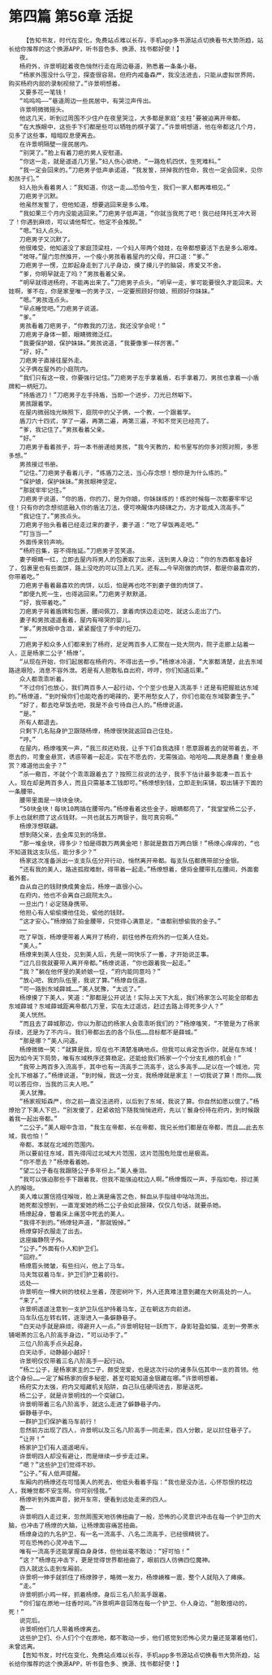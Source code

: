 # 第四篇 第56章 活捉
        【告知书友，时代在变化，免费站点难以长存，手机app多书源站点切换看书大势所趋，站长给你推荐的这个换源APP，听书音色多、换源、找书都好使！】
       夜。
       杨府外，许景明趁着夜色悄然行走在周边巷道，熟悉着一条条小巷。
       “杨家外围没什么守卫，探查很容易。但府内戒备森严，我没法进去，只能从虚拟世界网，购买杨府内部的录制视频了。”许景明想着。
       又要多花一笔钱！
       “呜呜呜——”巷道周边一些民居中，有哭泣声传出。
       许景明微微摇头。
       他这几天，听到过周围不少住户在夜里哭泣，大多都是家庭‘支柱’要被迫离开帝都。
       “在大族眼中，这些手下们都是些可以牺牲的棋子罢了。”许景明想道，他在帝都这几个月，见多了这些事，暗暗叹息便离去。
       在许景明隔壁一座民居内。
       “别哭了。”脸上有着刀疤的男人安慰道。
       “你这一走，就是遥遥几万里。”妇人伤心欲绝，“一路危机四伏，生死难料。”
       “我一定会回来的。”刀疤男子低声承诺道，“我发誓，拼掉我的性命，我也一定会回来，见你和孩子们。”
       妇人抬头看着男人：“我知道，你这一走……恐怕今生，我们一家人都再难相见。”
       刀疤男子沉默。
       他虽然发誓了，但他知道，想要逃回来是多么难。
       “我如果三个月内没能逃回来。”刀疤男子低声道，“你就当我死了吧！我已经拜托王冲大哥了！你遇到麻烦，可以请他帮忙。他定不会推脱。”
       “嗯。”妇人点头。
       刀疤男子又沉默了。
       他很难受，他知道没了家庭顶梁柱，一个妇人带两个娃娃，在帝都想要活下去是多么艰难。
       “吱呀。”屋门忽然推开，一个瘦小男孩看着屋内的父母，开口道：“爹。”
       刀疤男子一愣，立即起身走到了儿子身边，摸了摸儿子的脑袋，疼爱又不舍。
       “爹，你明早就走了吗？”男孩看着父亲。
       “明早就得进杨府，不能再出来了。”刀疤男子点头，“明早一走，爹可能要很久才能回来。大娃啊，爹不在，你是家里唯一的男子汉，一定要照顾好你娘，照顾好你妹妹。”
       “嗯。”男孩连点头。
       “早点睡觉吧。”刀疤男子说道。
       “爹。”
       男孩看着刀疤男子，“你教我的刀法，我还没学会呢！”
       刀疤男子身体一颤，眼睛微微泛红。
       “我要保护娘，保护妹妹。”男孩说道，“我要像爹一样厉害。”
       “好，好。”
       刀疤男子直接往屋外走。
       父子俩在屋外的小庭院内。
       “我们只有这一夜，你要强行记住。”刀疤男子左手拿着盾，右手拿着刀，男孩也拿着一小盾牌和一柄短刀。
       “持盾进刀！”刀疤男子左手持盾，当即一个进步，刀光已然噼下。
       男孩跟着学。
       在屋内微弱烛光映照下，庭院中的父子俩，一个教，一个跟着学。
       盾刀六十四式，学了一遍，再第二遍，再第三遍，不知不觉天已经亮了。
       “爹，我记住了。”男孩看着父亲。
       “好。”
       刀疤男子看着孩子，将一本书册递给男孩，“我今天教的，和书里写的你多对照对照，多思多想。”
       男孩接过书册。
       “记住。”刀疤男子看着儿子，“练盾刀之法，当心存念想！想你是为什么练的。”
       “保护娘，保护妹妹。”男孩眼神坚定。
       “那就牢牢记住。”
       刀疤男子说道，“你的盾，你的刀，是为你娘，你妹妹练的！练的时候每一次都要牢牢记住！只有你的念想彻底融入你的盾法刀法，便可唤醒体内磅礴之力，方才能成入流高手。”
       “我记住了。”男孩点头。
       刀疤男子抬头看着已经走过来的妻子，妻子道：“吃了早饭再走吧。”
       “叮当当——”
       外面传来铃声响。
       “杨府召集，容不得拖延。”刀疤男子苦笑道。
       妻子眼睛一红，立即去屋内将男人的包裹取了出来，送到男人身边：“你的东西都准备好了，包裹里也有些面饼，路上没吃的可以顶上几天。还有……今早刚做的肉饼，都是你最喜欢的，你带着吃。”
       刀疤男子看着最喜欢的肉饼，以后，怕是再也吃不到妻子做的肉饼了。
       “即便九死一生，也得逃回来。”刀疤男子默默道。
       “好，我带着吃。”
       刀疤男子背着盾牌和包裹，腰间佩刀，拿着肉饼边走边吃，就这么走出了门。
       妻子和男孩遥遥看着，屋内有啼哭的婴儿。
       “爹。”男孩眼中含泪，紧紧握住了手中的短刀。
       ……
       刀疤男子和众多人们都来到了杨府，足足两百多人汇聚在一处大院内，院子走廊上站着一人，正是杨家二公子‘杨燎’。
       “从现在开始，你们起居都在杨府内，不得出去一步。”杨燎冰冷道，“大家都清楚，此去东域路途艰险，消息不容外泄。若是有人胆敢私自出府，哼哼，你们知道后果。”
       众人都乖乖听着。
       “不过你们也放心，我们两百多人一起行动，个个至少也是入流高手！还是有把握抵达东域的。”杨燎道，“到时候你们也能吃香的喝辣的，更不用愁女人了，你们也能在东域娶妻生子。”
       “好了，都去吃早饭去吧，我是不会亏待自己人的。”杨燎说道。
       “是。”
       所有人都退去。
       只剩下几名贴身护卫跟随杨燎，杨燎很快就返回自己住处。
       “哼。”
       在屋内，杨燎嗤笑一声，“我三叔还劝我，让手下们自我选择！愿意跟着去的就带着去，不愿去的，可重金悬赏，诱惑带着一起走。实在不愿去的，无需强迫。哈哈哈……真是愚蠢！重金悬赏？难道他出金子？”
       “杀一儆百，不就个个乖乖跟着去了？按照三叔说的法子，我手下估计最多能凑一百五十人。现在却是两百多人，而且只需基本工钱即可。”杨燎想到钱，立即走到床铺，取出铺子下面的一条腰带。
       腰带里面是一块块金块。
       “50块金块！每块10两插在腰带内。”杨燎看着这些金子，眼睛都亮了，“我堂堂杨二公子，手上也就积攒了这点钱财。一共也就五万两银子，我可真穷啊。”
       杨燎浮想联翩。
       想到随父亲，去金库见到的场景。
       “那一堆金块，得多少？怕是得数万两黄金吧！那就是数百万两白银！”杨燎心痒痒的，“也不知道我这支队伍，能分多少？”
       杨家这次准备派出一支支队伍分开行动，悄然离开帝都。每支队伍都携带部分金银。
       “还有我的美人，路途孤寂难耐，得带着一起走。”杨燎想着，便将金腰带扎在腰间，外面套着外套。
       自从自己的钱财换成黄金后，杨燎一直很小心。
       在府内，他也不会离自己庭院太久。
       一旦出门！必定随身携带。
       他担心有人偷偷摸他住处，偷他的钱财。
       “这才安心。”杨燎拍了拍金腰带，只觉得心满意足，“谁都别想偷我的金子。”
       ……
       吃了早饭，杨燎便带着人离开了杨府，前往他养在府外的一位美人住处。
       “美人。”
       杨燎来到美人住处，见到美人后，先是一同快乐了一番，才开始说正事。
       “过几日我就要带人离开帝都。”杨燎说道，“你也跟着我一起走。”
       “我？”躺在他怀里的美娇娘一怔，“府内能同意吗？”
       “放心吧，我的队伍里，我说了算。”杨燎自信道。
       “可一路到东域薛城……”美人犹豫，“太远了。”
       杨燎摸了下美人，笑道：“那都是公开说法！实际上天下大乱，我们杨家怎么可能全部都去东域薛城？东域薛城距离帝都几万里，实在太过遥远，赶过去路上得死多少人？”
       美人恍然。
       “而且去了薛城那边，你以为那边的杨家人会乖乖听我们的？”杨燎嗤笑，“不管是为了杨家存续，还是为了不内斗。我们帝都出去的各个队伍……目标都不是薛城。”
       “那是哪？”美人问道。
       杨燎微微一笑：“就算是我，现在也不清楚准确地点。但我可以肯定告诉你，就是在东域！因为如今天下局势，唯有东域秩序还算稳定。还能给我们杨家一个个分支扎根的机会！”
       “我带上两百多入流高手，其中也有一流高手二流高手，这么多高手……足以在一个城池，完全扎下根基了。”杨燎说道，“到时候，我这一分支，我杨燎就是家主！一切我说了算！而你……我可以答应你，当我的三夫人吧。”
       美人犹豫。
       “杨家规矩森严，你之前一直没法进府，以后到了东域，我说了算。你自然如愿以偿了。”杨燎抬了下美人下巴，“别发傻了，赶紧收拾下随我悄悄进府，先以丫鬟身份待在府内，到时候跟着我一起出帝都。”
       “二公子。”美人眼中含泪，“我生在帝都，长在帝都，我兄长他们都是在帝都，而且……此去东域，我也怕！”
       帝都，本就在北域的范围内。
       所以要前往东域，首先得闯过北域大片范围，这片范围危险度也是极高。
       “你不愿去？”杨燎看着她。
       “望二公子看在我跟随公子多年份上。”美人垂泪。
       “我可以强迫那些手下跟着我，但我不能强迫枕边人啊。”杨燎慨叹一声，手指如电，掠过美人的喉咙。
       美人难以置信捂住喉咙，脸上满是痛苦之色，鲜血从手指缝中咕咕流出。
       她死都没想到，一直宠爱她的杨二公子会如此狠辣，仅仅几句话，就要杀她。
       杨燎起身，瞥着床上痛苦中死去的美人。
       “我得不到的。”杨燎轻声道，“那就毁掉。”
       杨燎穿好衣服走了出去。
       这座幽静院子外。
       “公子。”外面有仆人和护卫们。
       “回府。”
       杨燎眉头微皱，有些扫兴，他上了马车。
       马夫驾驭着马车，护卫们护卫着前行。
       远处——
       许景明在一棵大树的枝杈上坐着，茂密树叶下，外人还真难注意到藏在大树高处的一人。
       “来了。”
       许景明遥遥注意到一支护卫队伍护持着马车，正在朝这方向前进。
       马车队伍左转右转，逐渐进入一条僻静巷子。
       “白天动手就是麻烦，得避开人一点。”许景明轻轻一跃而下，身影轻盈如猫，走到一旁茶水铺喝茶的三名八阶高手身边，“可以动手了。”
       三位八阶高手点头起身。
       白天动手，动静越小越好！
       许景明仅仅带着三名八阶高手一起行动。
       “杨二公子，是杨家家主的二子，颇受宠爱，也是这次行动的诸多队伍其中一支的首领。他这个身份……一定了解杨家的很多秘密，甚至可能知道金银藏在哪。”许景明想着。
       杨府实力太强，府内又暗藏机关陷阱，自己队伍硬闯进去，那是送死。
       杨二公子，就是许景明找的一个突破口。
       许景明带着三名八阶高手，就这么走进了僻静巷子内。
       僻静巷子中。
       一群护卫们保护着马车前行！
       忽然前方出现了四人，许景明以及三名八阶高手一同走来，四人分散，足以拦住巷子了。
       “让开！”
       杨家护卫们有人遥遥喝斥。
       许景明四人却没有避让，而是继续一步步走过来。
       “嗯？”这些护卫们觉得不妙。
       “公子。”有人低声提醒。
       车厢内的杨燎还在可惜美人的死去，他低头看着手指：“我也是没办法，心怀怨恨的枕边人，我睡觉都不安生啊。你可别怪我。”
       杨燎听到外面声音，掀开车帘，便看到远处走来的四人。
       轰——
       许景明四人走过来，忽然周围天地彷佛扭曲了一般，恐怖的心灵意识冲击在每一个护卫的大脑，也冲击了杨燎的大脑，让杨燎面容痛苦扭曲。
       杨燎身边的九名护卫，有一名一流高手、八名二流高手，已经很精锐了。
       可在恐怖的心灵冲击下……
       唯有一流高手还能掌握自身身体，但他丝毫不敢动：“好可怕！”
       “这？”杨燎在冲击下，更是觉得世界都扭曲了，眼前四人彷佛四位魔神。
       四人就这么走到车厢前。
       许景明一伸手就抓住了杨燎脖子，略微一发力，杨燎嵴椎一震，整个人就陷入了瘫痪。
       “走。”
       许景明抓小鸡一样，抓着杨燎。身后三名八阶高手跟着。
       “你们留在原地一炷香时间。”许景明声音回荡在每一个护卫、仆人身边，“胆敢擅动的，死！”
       说完后。
       许景明他们几人带着杨燎离去。
       这些护卫们、仆人们个个在原地，都不敢动一步，他们感觉到恐怖心灵力量还笼罩着他们，未曾远离。
       【告知书友，时代在变化，免费站点难以长存，手机app多书源站点切换看书大势所趋，站长给你推荐的这个换源APP，听书音色多、换源、找书都好使！】